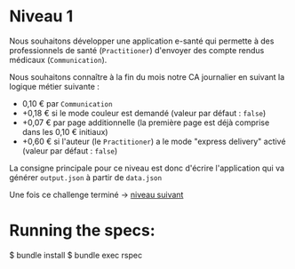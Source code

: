 # Niveau 1

Nous souhaitons développer une application e-santé qui permette à des professionnels de santé (`Practitioner`) d'envoyer des compte rendus médicaux (`Communication`).

Nous souhaitons connaître à la fin du mois notre CA journalier en suivant la logique métier suivante :
- 0,10 € par `Communication`
- +0,18 € si le mode couleur est demandé (valeur par défaut : `false`)
- +0,07 € par page additionnelle (la première page est déjà comprise dans les 0,10 € initiaux)
- +0,60 € si l'auteur (le `Practitioner`) a le mode "express delivery" activé (valeur par défaut : `false`)

La consigne principale pour ce niveau est donc d'écrire l'application qui va générer `output.json` à partir de `data.json`

Une fois ce challenge terminé -> [niveau suivant](https://github.com/honestica/ruby-jobs/tree/master/level2)


# Running the specs:

$ bundle install
$ bundle exec rspec
